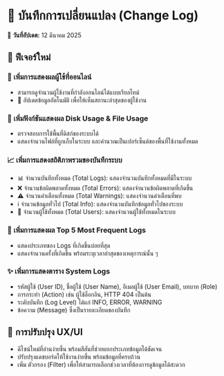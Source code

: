 # 📜 บันทึกการเปลี่ยนแปลง (Change Log)

📅 **วันที่อัปเดต:** 12 มีนาคม 2025

## 🚀 ฟีเจอร์ใหม่

### 👤 เพิ่มการแสดงผลผู้ใช้ที่ออนไลน์
-  สามารถดูจำนวนผู้ใช้งานที่กำลังออนไลน์ได้แบบเรียลไทม์
- 🔄 อัปเดตข้อมูลอัตโนมัติ เพื่อให้เห็นสถานะล่าสุดของผู้ใช้งาน


### 💾 เพิ่มฟังก์ชันแสดงผล Disk Usage & File Usage
- ตรวจสอบการใช้พื้นที่ดิสก์ของระบบได้
- แสดงจำนวนไฟล์ที่ถูกเก็บในระบบ และคำนวณเป็นเปอร์เซ็นต์ของพื้นที่ใช้งานทั้งหมด

### 📈 เพิ่มการแสดงสถิติภาพรวมของบันทึกระบบ 
- 📊 จำนวนบันทึกทั้งหมด (Total Logs): แสดงจำนวนบันทึกทั้งหมดที่มีในระบบ
- ❌ จำนวนข้อผิดพลาดทั้งหมด (Total Errors): แสดงจำนวนข้อผิดพลาดที่เกิดขึ้น
- ⚠️ จำนวนคำเตือนทั้งหมด (Total Warnings): แสดงจำนวนคำเตือนที่พบ
- ℹ️ จำนวนข้อมูลทั่วไป (Total Info): แสดงจำนวนบันทึกข้อมูลทั่วไปของระบบ
- 👥 จำนวนผู้ใช้ทั้งหมด (Total Users): แสดงจำนวนผู้ใช้ทั้งหมดในระบบ

### 🚨 เพิ่มการแสดงผล Top 5 Most Frequent Logs
- แสดงประเภทของ Logs ที่เกิดขึ้นบ่อยที่สุด
- แสดงจำนวนครั้งที่เกิดขึ้น พร้อมระบุเวลาล่าสุดของเหตุการณ์นั้น ๆ

### ✨ เพิ่มการแสดงตาราง System Logs
- รหัสผู้ใช้ (User ID), ชื่อผู้ใช้ (User Name), อีเมลผู้ใช้ (User Email), บทบาท (Role)
- การกระทำ (Action) เช่น ผู้ใช้ล็อกอิน, HTTP 404 เป็นต้น
- ระดับบันทึก (Log Level) ได้แก่ INFO, ERROR, WARNING
- ข้อความ (Message) ซึ่งเป็นรายละเอียดของบันทึก

## 🎨 การปรับปรุง UX/UI
- ดีไซน์ใหม่ที่อ่านง่ายขึ้น พร้อมสีสันที่ช่วยแยกประเภทข้อมูลได้ชัดเจน
- ปรับปรุงแดชบอร์ดให้ใช้งานง่ายขึ้น พร้อมข้อมูลที่ครบถ้วน
- เพิ่ม ตัวกรอง (Filter) เพื่อให้สามารถเลือกช่วงเวลาที่ต้องการดูข้อมูลได้สะดวก



